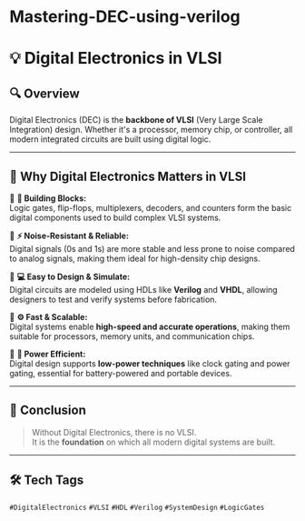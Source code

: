 # Mastering-DEC-using-verilog
# 💡 Digital Electronics in VLSI

## 🔍 Overview

Digital Electronics (DEC) is the **backbone of VLSI** (Very Large Scale Integration) design. Whether it's a processor, memory chip, or controller, all modern integrated circuits are built using digital logic.

---

## 🚀 Why Digital Electronics Matters in VLSI

🔹 **🧱 Building Blocks:**  
Logic gates, flip-flops, multiplexers, decoders, and counters form the basic digital components used to build complex VLSI systems.

🔹 **⚡ Noise-Resistant & Reliable:**  
Digital signals (0s and 1s) are more stable and less prone to noise compared to analog signals, making them ideal for high-density chip designs.

🔹 **💻 Easy to Design & Simulate:**  
Digital circuits are modeled using HDLs like **Verilog** and **VHDL**, allowing designers to test and verify systems before fabrication.

🔹 **⚙️ Fast & Scalable:**  
Digital systems enable **high-speed and accurate operations**, making them suitable for processors, memory units, and communication chips.

🔹 **🔋 Power Efficient:**  
Digital design supports **low-power techniques** like clock gating and power gating, essential for battery-powered and portable devices.

---

## 📌 Conclusion

> Without Digital Electronics, there is no VLSI.  
> It is the **foundation** on which all modern digital systems are built.

---

## 🛠️ Tech Tags

`#DigitalElectronics` `#VLSI` `#HDL` `#Verilog` `#SystemDesign` `#LogicGates`

